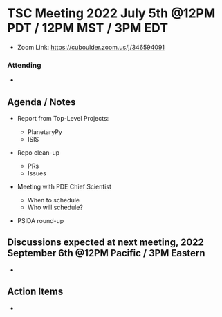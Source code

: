 # TSC Meeting 2022 July 5th @12PM PDT / 12PM MST / 3PM EDT
- Zoom Link: https://cuboulder.zoom.us/j/346594091

### Attending
- 

## Agenda / Notes
- Report from Top-Level Projects:
  - PlanetaryPy
  - ISIS

- Repo clean-up
  - PRs
  - Issues

- Meeting with PDE Chief Scientist
	- When to schedule
	- Who will schedule?

- PSIDA round-up


## Discussions expected at next meeting, 2022 September 6th @12PM Pacific / 3PM Eastern
- 

## Action Items
- 
